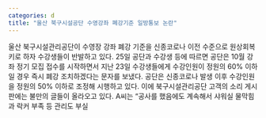 ```yaml
---
categories: d
title: "울산 북구시설공단 수영강좌 폐강기준 일방통보 논란"
---
```

울산 북구시설관리공단이 수영장 강좌 폐강 기준을 신종코로나 이전 수준으로 원상회복키로 하자 수강생들이 반발하고 있다. 25일 공단과 수강생 등에 따르면 공단은 10월 강좌 정기 모집 접수를 시작하면서 지난 23일 수강생들에게 수강인원이 정원의 60% 이하일 경우 즉시 폐강 조치하겠다는 문자를 보냈다. 공단은 신종코로나 발생 이후 수강인원을 정원의 50% 이하로 조정해 시행하고 있다. 이에 북구시설관리공단 고객의 소리 게시판에는 불만의 글들이 올라오고 있다. A씨는 “공사를 했음에도 계속해서 샤워실 물막힘과 락커 부족 등 관리도 부실